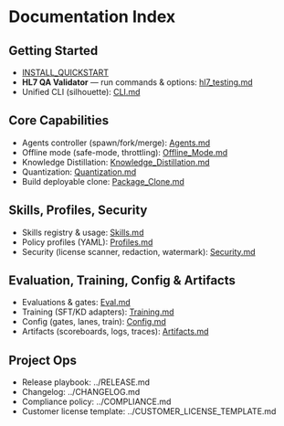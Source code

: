 # Documentation Index

## Getting Started
- [INSTALL_QUICKSTART](./INSTALL_QUICKSTART.md)
- **HL7 QA Validator** — run commands & options: [hl7_testing.md](./hl7_testing.md)
- Unified CLI (silhouette): [CLI.md](./CLI.md)

## Core Capabilities
- Agents controller (spawn/fork/merge): [Agents.md](./Agents.md)
- Offline mode (safe-mode, throttling): [Offline_Mode.md](./Offline_Mode.md)
- Knowledge Distillation: [Knowledge_Distillation.md](./Knowledge_Distillation.md)
- Quantization: [Quantization.md](./Quantization.md)
- Build deployable clone: [Package_Clone.md](./Package_Clone.md)

## Skills, Profiles, Security
- Skills registry & usage: [Skills.md](./Skills.md)
- Policy profiles (YAML): [Profiles.md](./Profiles.md)
- Security (license scanner, redaction, watermark): [Security.md](./Security.md)

## Evaluation, Training, Config & Artifacts
- Evaluations & gates: [Eval.md](./Eval.md)
- Training (SFT/KD adapters): [Training.md](./Training.md)
- Config (gates, lanes, train): [Config.md](./Config.md)
- Artifacts (scoreboards, logs, traces): [Artifacts.md](./Artifacts.md)

## Project Ops
- Release playbook: ../RELEASE.md  
- Changelog: ../CHANGELOG.md  
- Compliance policy: ../COMPLIANCE.md  
- Customer license template: ../CUSTOMER_LICENSE_TEMPLATE.md
